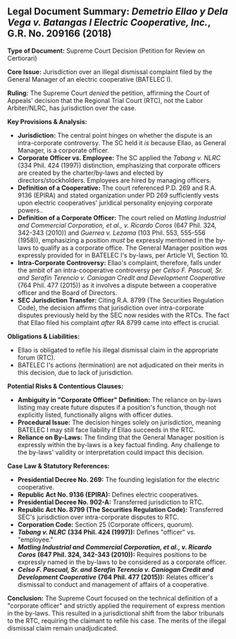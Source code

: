 ## Legal Document Summary: *Demetrio Ellao y Dela Vega v. Batangas I Electric Cooperative, Inc.*, G.R. No. 209166 (2018)

**Type of Document:** Supreme Court Decision (Petition for Review on Certiorari)

**Core Issue:** Jurisdiction over an illegal dismissal complaint filed by the General Manager of an electric cooperative (BATELEC I).

**Ruling:** The Supreme Court *denied* the petition, affirming the Court of Appeals' decision that the Regional Trial Court (RTC), not the Labor Arbiter/NLRC, has jurisdiction over the case.

**Key Provisions & Analysis:**

*   **Jurisdiction:** The central point hinges on whether the dispute is an intra-corporate controversy. The SC held it *is* because Ellao, as General Manager, is a corporate officer.
*   **Corporate Officer vs. Employee:** The SC applied the *Tabang v. NLRC* (334 Phil. 424 (1997)) distinction, emphasizing that corporate officers are created by the charter/by-laws and elected by directors/stockholders. Employees are hired by managing officers.
*   **Definition of a Cooperative:** The court referenced P.D. 269 and R.A. 9136 (EPIRA) and stated organization under PD 269 sufficiently vests upon electric cooperatives' juridical personality enjoying corporate powers..
*   **Definition of a Corporate Officer:** The court relied on *Matling Industrial and Commercial Corporation, et al., v. Ricardo Coros* (647 Phil. 324, 342-343 (2010)) and *Guerrea v. Lezama* (103 Phil. 553, 555-556 (1958)), emphasizing a position *must* be expressly mentioned in the by-laws to qualify as a corporate office. The General Manager position *was* expressly provided for in BATELEC I's by-laws, per Article VI, Section 10.
*   **Intra-Corporate Controversy:** Ellao's complaint, therefore, falls under the ambit of an intra-cooperative controversy per *Celso F. Pascual, Sr. and Serafin Terencio v. Caniogan Credit and Development Cooperative* (764 Phil. 477 (2015)) as it involves a dispute between a cooperative officer and the Board of Directors.
*   **SEC Jurisdiction Transfer:** Citing R.A. 8799 (The Securities Regulation Code), the decision affirms that jurisdiction over intra-corporate disputes previously held by the SEC now resides with the RTCs. The fact that Ellao filed his complaint *after* RA 8799 came into effect is crucial.

**Obligations & Liabilities:**

*   Ellao is obligated to refile his illegal dismissal claim in the appropriate forum (RTC).
*   BATELEC I's actions (termination) are not adjudicated on their merits in this decision, due to lack of jurisdiction.

**Potential Risks & Contentious Clauses:**

*   **Ambiguity in "Corporate Officer" Definition:** The reliance on by-laws listing may create future disputes if a position's function, though not explicitly listed, functionally aligns with officer duties.
*   **Procedural Issue:** The decision hinges solely on jurisdiction, meaning BATELEC I may still face liability if Ellao succeeds in the RTC.
*   **Reliance on By-Laws:** The finding that the General Manager position is expressly within the by-laws is a key factual finding. Any challenge to the by-laws' validity or interpretation could impact this decision.

**Case Law & Statutory References:**

*   **Presidential Decree No. 269:** The founding legislation for the electric cooperative.
*   **Republic Act No. 9136 (EPIRA):** Defines electric cooperatives.
*   **Presidential Decree No. 902-A:** Transferred jurisdiction to RTC.
*   **Republic Act No. 8799 (The Securities Regulation Code):** Transferred SEC's jurisdiction over intra-corporate disputes to RTC.
*   **Corporation Code:** Section 25 (Corporate officers, quorum).
*   ***Tabang v. NLRC*** **(334 Phil. 424 (1997)):** Defines "officer" vs. "employee."
*   ***Matling Industrial and Commercial Corporation, et al., v. Ricardo Coros*** **(647 Phil. 324, 342-343 (2010)):** Requires positions to be expressly named in the by-laws to be considered as a corporate officer.
*   ***Celso F. Pascual, Sr. and Serafin Terencio v. Caniogan Credit and Development Cooperative*** **(764 Phil. 477 (2015)):** Relates officer's dismissal to conduct and management of affairs of a cooperative.

**Conclusion:** The Supreme Court focused on the technical definition of a "corporate officer" and strictly applied the requirement of express mention in the by-laws. This resulted in a jurisdictional shift from the labor tribunals to the RTC, requiring the claimant to refile his case. The merits of the illegal dismissal claim remain unadjudicated.
